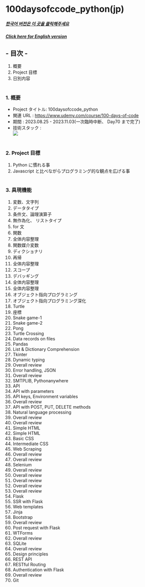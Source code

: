 # 100daysofccode_python(jp)

##### [한국어 버전은 이 곳을 클릭해주세요](README.md)

##### [Click here for English version](README_EN.md)

## - 目次 -

1. 概要
2. Project 目標
3. 日別内容
   </br>
   </br>

### 1. 概要

- Project タイトル: 100daysofccode_python
- 関連 URL : https://www.udemy.com/course/100-days-of-code
- 期間 : 2023.08.25 - 2023.11.03(一次臨時中断、 Day70 まで完了)
- 技術スタック : </br>
  <img src="https://img.shields.io/badge/python-3776AB?style=for-the-badge&logo=python&logoColor=white">
  </br>
  </br>

### 2. Project 目標

1. Python に慣れる事
2. Javascript と比べながらプログラミング的な観点を広げる事
   </br>
   </br>

### 3. 具現機能 </br>

1. 変数、文字列
2. データタイプ
3. 条件文、論理演算子
4. 無作為化、 リストタイプ
5. for 文
6. 関数
7. 全体内容整理
8. 関数媒介変数
9. ディクショナリ
10. 再帰
11. 全体内容整理
12. スコープ
13. デバッギング
14. 全体内容整理
15. 全体内容整理
16. オブジェクト指向プログラミング
17. オブジェクト指向プログラミング深化
18. Turtle
19. 座標
20. Snake game-1
21. Snake game-2
22. Pong
23. Turtle Crossing
24. Data records on files
25. Pandas
26. List & Dictionary Comprehension
27. Tkinter
28. Dynamic typing
29. Overall review
30. Error handling, JSON
31. Overall review
32. SMTPLIB, Pythonanywhere
33. API
34. API with parameters
35. API keys, Environment variables
36. Overall review
37. API with POST, PUT, DELETE methods
38. Natural language processing
39. Overall review
40. Overall review
41. Simple HTML
42. Simple HTML
43. Basic CSS
44. Intermediate CSS
45. Web Scraping
46. Overall review
47. Overall review
48. Selenium
49. Overall review
50. Overall review
51. Overall review
52. Overall review
53. Overall review
54. Flask
55. SSR with Flask
56. Web templates
57. Jinja
58. Bootstrap
59. Overall review
60. Post request with Flask
61. WTForms
62. Overall review
63. SQLite
64. Overall review
65. Design principles
66. REST API
67. RESTful Routing
68. Authentication with Flask
69. Overall review
70. Git
